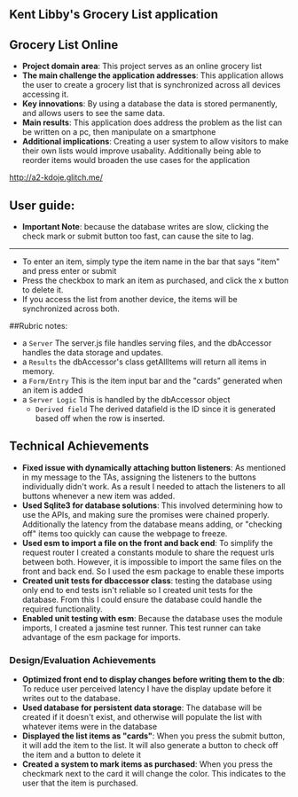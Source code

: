 Kent Libby's Grocery List application
---

## Grocery List Online
- **Project domain area**: This project serves as an online grocery list
- **The main challenge the application addresses**: This application allows the user to create a grocery list that is synchronized across all devices accessing it.
- **Key innovations**: By using a database the data is stored permanently, and allows users to see the same data.
- **Main results**: This application does address the problem as the list can be written on a pc, then manipulate on a 
smartphone
- **Additional implications**: Creating a user system to allow visitors to make their own lists would improve usabality.
Additionally being able to reorder items would broaden the use cases for the application

http://a2-kdoje.glitch.me/

## User guide:
- **Important Note**: because the database writes are slow, clicking the check mark or submit button too fast, can 
cause the site to lag.
----
- To enter an item, simply type the item name in the bar that says "item" and press enter or submit
- Press the checkbox to mark an item as purchased, and click the x button to delete it.
- If you access the list from another device, the items will be synchronized across both.

##Rubric notes:
- a `Server` The server.js file handles serving files, and the dbAccessor handles the data storage and updates.
- a `Results` the dbAccessor's class getAllItems will return all items in memory.
- a `Form/Entry` This is the item input bar and the "cards" generated when an item is added
- a `Server Logic` This is handled by the dbAccessor object
    - `Derived field` The derived datafield is the ID since it is generated based off when the row is inserted. 


## Technical Achievements
- **Fixed issue with dynamically attaching button listeners**: As mentioned in my message to the TAs, assigning the
listeners to the buttons individually didn't work. As a result I needed to attach the listeners to all buttons
whenever a new item was added.
- **Used Sqlite3 for database solutions**: This involved determining how to use the APIs, and making sure the promises 
were chained properly. Additionally the latency from the database means adding, or "checking off" items too quickly can
cause the webpage to freeze.
- **Used esm to import a file on the front and back end**: To simplify the request router I created a constants module 
to share the request urls between both. However, it is impossible to import the same files on the front and back end. So
I used the esm package to enable these imports
- **Created unit tests for dbaccessor class**: testing the database using only end to end tests isn't reliable so I 
created unit tests for the database. From this I could ensure the database could handle the required functionality. 
- **Enabled unit testing with esm**: Because the database uses the module imports, I created a jasmine test runner. This 
test runner can take advantage of the esm package for imports. 

### Design/Evaluation Achievements
- **Optimized front end to display changes before writing them to the db**: To reduce user perceived latency I have the 
display update before it writes out to the database. 
- **Used database for persistent data storage**: The database will be created if it doesn't exist, and otherwise will
populate the list with whatever items were in the database
- **Displayed the list items as "cards"**: When you press the submit button, it will add the item to the list. It will
also generate a button to check off the item and a button to delete it
- **Created a system to mark items as purchased**: When you press the checkmark next to the card it will change the color.
This indicates to the user that the item is purchased.
